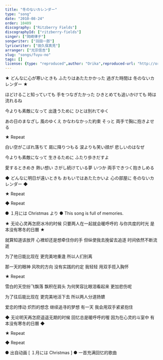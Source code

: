 ```yaml
---
title: "冬のないカレンダー"
type: "song"
date: "2010-08-24"
order: 10409
discography: ["Ritzberry Fields"]
discographyId: ["ritzberry-fields"]
singer: ["岡崎律子"]
songwriter: ["羽田一郎"]
lyricwriter: ["田久保真見"]
arranger: ["光宗信吉"]
slug: "songs/fuyu-no"
tags: []
license: {type: "reproduced",author: "Orika",reproduced-url: "http://orikamushi.myweb.hinet.net/",reproduced-website: "織歌蟲網站"}
---
```


★ どんなに心が寒いときも 
ふたりはあたたかかった 
過ぎた時間は 
冬のないカレンダー ★ 

ほどけること知っていても 
手をつなぎたかった 
ひきとめても追いかけても 
時は流れるね 

今よりも素敵になって 
出逢うために 
ひとは別れてゆく 

あの日のまなざし 
風のゆくえ 
かなわなかった約束 
そっと 
両手で胸に抱きよせる 

★ Repeat 

白い空がこぼれ落ちて 
肩に降りつもる 
涙よりも笑い顔が 
悲しいのはなぜ 

今よりも素敵になって 
生きるために 
ふたり歩きだすよ 

愛するときめき 
熱い想い 
さがし続けている夢 
いつか 
両手できつく抱きしめる 

◆ どんなに明日が遠いときも 
おもいではあたたかいよ 
心の部屋に 
冬のないカレンダー ◆ 

★ Repeat 

◆ Repeat

● １月には Christmas より ● This song is full of memories.

★ 无论心灵再怎麽冰冷的时候 
只要两人在一起就会暖呼呼的 
与你共度的时光 
是本没有寒冬的日曆 ★ 

就算知道该放开 
心裡却还是想牵住你的手 
但纵使我去挽留去追逐 
时间依然不断流逝 

为了他日能比现在 
更完美地重逢 
所以人们别离 

那一天的眼神 
风吹的方向 
没有实践的约定 
我轻轻 
用双手揽入胸怀 

★ Repeat 

雪白的天空纷飞飘落 
飘积在肩头 
为何笑容比眼泪看起来 
更加悲伤呢 

为了往后能比现在 
更完美地活下去 
所以两人分道扬镳 

爱恋的悸动 
炽烈的想念 
继续追寻的梦想 
有一天 
我会用双手紧紧抱住 

◆ 无论明天再怎麽遥遥无期的时候 
回忆总是暖呼呼的喔 
因为在心灵的斗室中 
有本没有寒冬的日曆 ◆ 

★ Repeat 

◆ Repeat

● 出自动画 \[ １月には Christmas \] ● 一首充满回忆的歌曲
